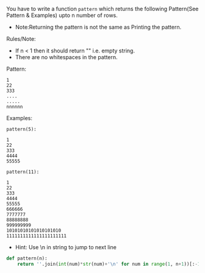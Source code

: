 You have to write a function ```pattern``` which returns the following Pattern(See Pattern & Examples) upto n number of rows.

* Note:Returning the pattern is not the same as Printing the pattern.

Rules/Note:

* If n < 1 then it should return "" i.e. empty string.
* There are no whitespaces in the pattern.

Pattern:
```
1
22
333
....
.....
nnnnnn
```
Examples:

    pattern(5):

    1
    22
    333
    4444
    55555

    pattern(11):

    1
    22
    333
    4444
    55555
    666666
    7777777
    88888888
    999999999
    10101010101010101010
    1111111111111111111111

* Hint: Use \n in string to jump to next line
```python
def pattern(n):
    return ''.join(int(num)*str(num)+'\n' for num in range(1, n+1))[:-1]
```
